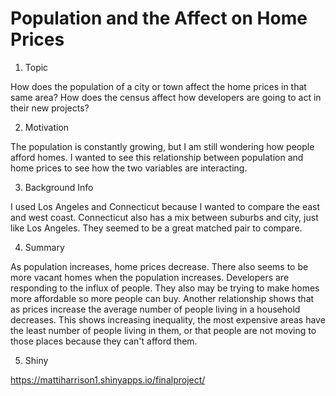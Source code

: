 # Population and the Affect on Home Prices

1.	Topic

How does the population of a city or town affect the home prices in that same area? 
How does the census affect how developers are going to act in their new projects? 

2.	Motivation

The population is constantly growing, but I am still wondering how people afford homes. I wanted to see this relationship between population and home prices to see how the two variables are interacting.

3.	Background Info

I used Los Angeles and Connecticut because I wanted to compare the east and west coast. Connecticut also has a mix between suburbs and city, just like Los Angeles. They seemed to be a great matched pair to compare. 

4.	Summary

As population increases, home prices decrease. There also seems to be more vacant homes when the population increases. Developers are responding to the influx of people. They also may be trying to make homes more affordable so more people can buy. Another relationship shows that as prices increase the average number of people living in a household decreases. This shows increasing inequality, the most expensive areas have the least number of people living in them, or that people are not moving to those places because they can't afford them.  

5. Shiny 

https://mattiharrison1.shinyapps.io/finalproject/

